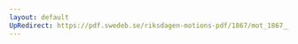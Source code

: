 ```yaml
---
layout: default
UpRedirect: https://pdf.swedeb.se/riksdagen-motions-pdf/1867/mot_1867__ak__00198/mot_1867__ak__00198_001.pdf
---
```

